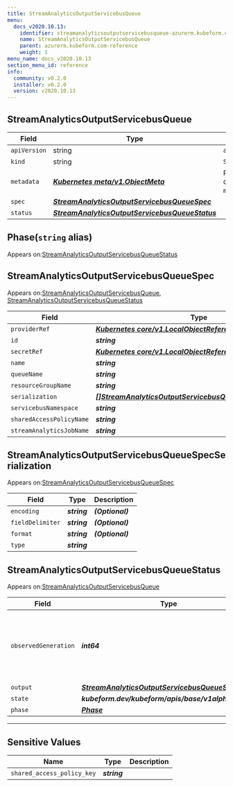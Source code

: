 ```yaml
---
title: StreamAnalyticsOutputServicebusQueue
menu:
  docs_v2020.10.13:
    identifier: streamanalyticsoutputservicebusqueue-azurerm.kubeform.com
    name: StreamAnalyticsOutputServicebusQueue
    parent: azurerm.kubeform.com-reference
    weight: 1
menu_name: docs_v2020.10.13
section_menu_id: reference
info:
  community: v0.2.0
  installer: v0.2.0
  version: v2020.10.13
---
```


## StreamAnalyticsOutputServicebusQueue
| Field | Type | Description |
| ------ | ----- | ----------- |
| `apiVersion` | string | `azurerm.kubeform.com/v1alpha1` |
|    `kind` | string | `StreamAnalyticsOutputServicebusQueue` |
| `metadata` | ***[Kubernetes meta/v1.ObjectMeta](https://kubernetes.io/docs/reference/generated/kubernetes-api/v1.13/#objectmeta-v1-meta)***|Refer to the Kubernetes API documentation for the fields of the `metadata` field.|
| `spec` | ***[StreamAnalyticsOutputServicebusQueueSpec](#streamanalyticsoutputservicebusqueuespec)***||
| `status` | ***[StreamAnalyticsOutputServicebusQueueStatus](#streamanalyticsoutputservicebusqueuestatus)***||
## Phase(`string` alias)

Appears on:[StreamAnalyticsOutputServicebusQueueStatus](#streamanalyticsoutputservicebusqueuestatus)

## StreamAnalyticsOutputServicebusQueueSpec

Appears on:[StreamAnalyticsOutputServicebusQueue](#streamanalyticsoutputservicebusqueue), [StreamAnalyticsOutputServicebusQueueStatus](#streamanalyticsoutputservicebusqueuestatus)

| Field | Type | Description |
| ------ | ----- | ----------- |
| `providerRef` | ***[Kubernetes core/v1.LocalObjectReference](https://kubernetes.io/docs/reference/generated/kubernetes-api/v1.13/#localobjectreference-v1-core)***||
| `id` | ***string***||
| `secretRef` | ***[Kubernetes core/v1.LocalObjectReference](https://kubernetes.io/docs/reference/generated/kubernetes-api/v1.13/#localobjectreference-v1-core)***||
| `name` | ***string***||
| `queueName` | ***string***||
| `resourceGroupName` | ***string***||
| `serialization` | ***[[]StreamAnalyticsOutputServicebusQueueSpecSerialization](#streamanalyticsoutputservicebusqueuespecserialization)***||
| `servicebusNamespace` | ***string***||
| `sharedAccessPolicyName` | ***string***||
| `streamAnalyticsJobName` | ***string***||
## StreamAnalyticsOutputServicebusQueueSpecSerialization

Appears on:[StreamAnalyticsOutputServicebusQueueSpec](#streamanalyticsoutputservicebusqueuespec)

| Field | Type | Description |
| ------ | ----- | ----------- |
| `encoding` | ***string***| ***(Optional)*** |
| `fieldDelimiter` | ***string***| ***(Optional)*** |
| `format` | ***string***| ***(Optional)*** |
| `type` | ***string***||
## StreamAnalyticsOutputServicebusQueueStatus

Appears on:[StreamAnalyticsOutputServicebusQueue](#streamanalyticsoutputservicebusqueue)

| Field | Type | Description |
| ------ | ----- | ----------- |
| `observedGeneration` | ***int64***| ***(Optional)*** Resource generation, which is updated on mutation by the API Server.|
| `output` | ***[StreamAnalyticsOutputServicebusQueueSpec](#streamanalyticsoutputservicebusqueuespec)***| ***(Optional)*** |
| `state` | ***kubeform.dev/kubeform/apis/base/v1alpha1.State***| ***(Optional)*** |
| `phase` | ***[Phase](#phase)***| ***(Optional)*** |
---
## Sensitive Values
| Name | Type | Description |
|------|------|-------------|
| `shared_access_policy_key` | ***string*** ||
